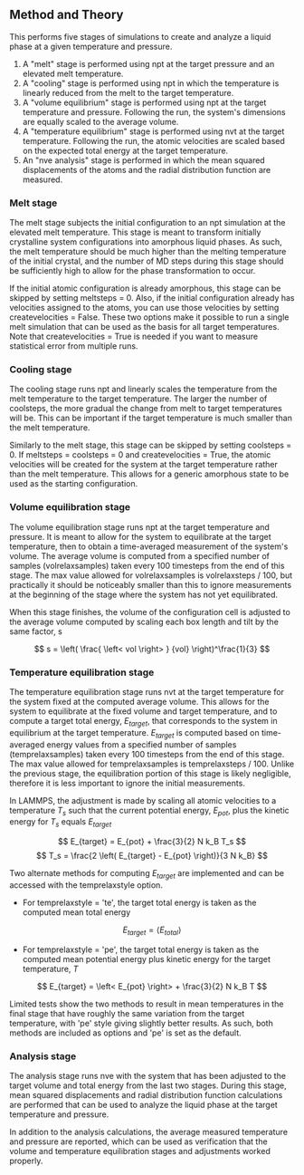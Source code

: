 ## Method and Theory

This performs five stages of simulations to create and analyze a liquid phase at a given temperature and pressure.

1. A "melt" stage is performed using npt at the target pressure and an elevated melt temperature.
2. A "cooling" stage is performed using npt in which the temperature is linearly reduced from the melt to the target temperature.
3. A "volume equilibrium" stage is performed using npt at the target temperature and pressure.  Following the run, the system's dimensions are equally scaled to the average volume.
4. A "temperature equilibrium" stage is performed using nvt at the target temperature.  Following the run, the atomic velocities are scaled based on the expected total energy at the target temperature.
5. An "nve analysis" stage is performed in which the mean squared displacements of the atoms and the radial distribution function are measured.

### Melt stage

The melt stage subjects the initial configuration to an npt simulation at the elevated melt temperature.  This stage is meant to transform initially crystalline system configurations into amorphous liquid phases.  As such, the melt temperature should be much higher than the melting temperature of the initial crystal, and the number of MD steps during this stage should be sufficiently high to allow for the phase transformation to occur.

If the initial atomic configuration is already amorphous, this stage can be skipped by setting meltsteps = 0.  Also, if the initial configuration already has velocities assigned to the atoms, you can use those velocities by setting createvelocities = False.  These two options make it possible to run a single melt simulation that can be used as the basis for all target temperatures.  Note that createvelocities = True is needed if you want to measure statistical error from multiple runs.

### Cooling stage

The cooling stage runs npt and linearly scales the temperature from the melt temperature to the target temperature.  The larger the number of coolsteps, the more gradual the change from melt to target temperatures will be.  This can be important if the target temperature is much smaller than the melt temperature.

Similarly to the melt stage, this stage can be skipped by setting coolsteps = 0. If meltsteps = coolsteps = 0 and createvelocities = True, the atomic velocities will be created for the system at the target temperature rather than the melt temperature.  This allows for a generic amorphous state to be used as the starting configuration.

### Volume equilibration stage

The volume equilibration stage runs npt at the target temperature and pressure.  It is meant to allow for the system to equilibrate at the target temperature, then to obtain a time-averaged measurement of the system's volume.  The average volume is computed from a specified number of samples (volrelaxsamples) taken every 100 timesteps from the end of this stage.  The max value allowed for volrelaxsamples is volrelaxsteps / 100, but practically it should be noticeably smaller than this to ignore measurements at the beginning of the stage where the system has not yet equilibrated.

When this stage finishes, the volume of the configuration cell is adjusted to the average volume computed by scaling each box length and tilt by the same factor, s

$$ s = \left( \frac{ \left< vol \right> } {vol} \right)^\frac{1}{3} $$

### Temperature equilibration stage

The temperature equilibration stage runs nvt at the target temperature for the system fixed at the computed average volume.  This allows for the system to equilibrate at the fixed volume and target temperature, and to compute a target total energy, $E_{target}$, that corresponds to the system in equilibrium at the target temperature.  $E_{target}$ is computed based on time-averaged energy values from a specified number of samples (temprelaxsamples) taken every 100 timesteps from the end of this stage.  The max value allowed for temprelaxsamples is temprelaxsteps / 100.  Unlike the previous stage, the equilibration portion of this stage is likely negligible, therefore it is less important to ignore the initial measurements.

In LAMMPS, the adjustment is made by scaling all atomic velocities to a temperature $T_s$ such that the current potential energy, $E_{pot}$, plus the kinetic energy for $T_s$ equals $E_{target}$

$$ E_{target} = E_{pot} + \frac{3}{2} N k_B T_s $$
$$ T_s = \frac{2 \left( E_{target} - E_{pot} \right)}{3 N k_B} $$

Two alternate methods for computing $E_{target}$ are implemented and can be accessed with the temprelaxstyle option.

- For temprelaxstyle = 'te', the target total energy is taken as the computed mean total energy
  
$$ E_{target} = \left< E_{total}\right>$$

- For temprelaxstyle = 'pe', the target total energy is taken as the computed mean potential energy plus kinetic energy for the target temperature, $T$

$$ E_{target} = \left< E_{pot} \right> + \frac{3}{2} N k_B T $$

Limited tests show the two methods to result in mean temperatures in the final stage that have roughly the same variation from the target temperature, with 'pe' style giving slightly better results.  As such, both methods are included as options and 'pe' is set as the default.

### Analysis stage

The analysis stage runs nve with the system that has been adjusted to the target volume and total energy from the last two stages.  During this stage, mean squared displacements and radial distribution function calculations are performed that can be used to analyze the liquid phase at the target temperature and pressure.  

In addition to the analysis calculations, the average measured temperature and pressure are reported, which can be used as verification that the volume and temperature equilibration stages and adjustments worked properly.
